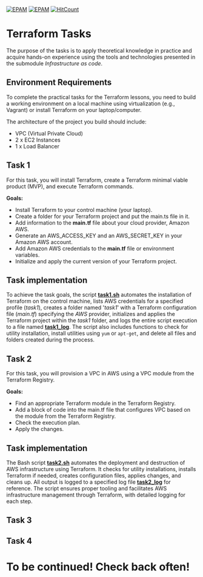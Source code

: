 [![EPAM](https://img.shields.io/badge/Cloud&DevOps%20UA%20Lab%202nd%20Path-Terraform-orange)](./)
[![EPAM](https://img.shields.io/badge/Infrastructure%20as%20Code-Practical%20Tasks-blue)](./)
[![HitCount](https://hits.dwyl.com/HarrierPanels/terraform.svg?style=flat&show=unique)](http://hits.dwyl.com/HarrierPanels/terraform)
# Terraform Tasks
The purpose of the tasks is to apply theoretical knowledge in practice and acquire hands-on experience using the tools and technologies presented in the submodule *Infrastructure as code*.
## Environment Requirements
To complete the practical tasks for the Terraform lessons, you need to build a working environment on a local machine using virtualization (e.g., Vagrant) or install Terraform on your laptop/computer.

The architecture of the project you build should include:

- VPC (Virtual Private Cloud)
- 2 x EC2 Instances
- 1 x Load Balancer
## Task 1
For this task, you will install Terraform, create a Terraform minimal viable product (MVP), and execute Terraform commands.

**Goals:**
- Install Terraform to your control machine (your laptop).
- Create a folder for your Terraform project and put the main.ts file in it.
- Add information to the **main.tf** file about your cloud provider, Amazon AWS.
- Generate an AWS_ACCESS_KEY and an AWS_SECRET_KEY in your Amazon AWS account.
- Add Amazon AWS credentials to the **main.tf** file or environment variables.
- Initialize and apply the current version of your Terraform project.
## Task implementation
To achieve the task goals, the script **[task1.sh](./task1.sh)** automates the installation of Terraform on the control machine, lists AWS credentials for a specified profile (*task1*), creates a folder named '*task1*' with a Terraform configuration file (*main.tf*) specifying the *AWS* provider, initializes and applies the Terraform project within the *task1* folder, and logs the entire script execution to a file named **[task1_log](./task1_log)**. The script also includes functions to check for utility installation, install utilities using `yum` or `apt-get`, and delete all files and folders created during the process.
## Task 2
For this task, you will provision a VPC in AWS using a VPC module from the Terraform Registry.

**Goals:**

- Find an appropriate Terraform module in the Terraform Registry.
- Add a block of code into the main.tf file that configures VPC based on the module from the Terraform Registry.
- Check the execution plan.
- Apply the changes.
## Task implementation
The Bash script **[task2.sh](./task2.sh)** automates the deployment and destruction of AWS infrastructure using Terraform. It checks for utility installations, installs Terraform if needed, creates configuration files, applies changes, and cleans up. All output is logged to a specified log file **[task2_log](./task2_log)** for reference. The script ensures proper tooling and facilitates AWS infrastructure management through Terraform, with detailed logging for each step.
## Task 3
## Task 4
# To be continued! Check back often!

